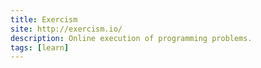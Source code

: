 ```yaml
---
title: Exercism
site: http://exercism.io/
description: Online execution of programming problems.
tags: [learn]
---
```

